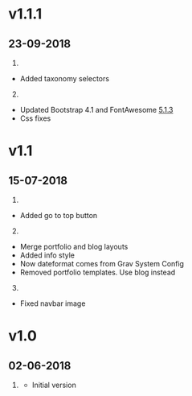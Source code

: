 # v1.1.1
## 23-09-2018

1. [](#new)
  * Added taxonomy selectors
2. [](#improved)
  * Updated Bootstrap 4.1 and FontAwesome [5.1.3](https://github.com/FortAwesome/Font-Awesome/releases/tag/5.3.1)
  * Css fixes

# v1.1
## 15-07-2018

1. [](#new)
  * Added go to top button
2. [](#improved)
  * Merge portfolio and blog layouts
  * Added info style
  * Now dateformat comes from Grav System Config
  * Removed portfolio templates. Use blog instead
3. [](#bugfix)
  * Fixed navbar image

# v1.0
##  02-06-2018

1. [](#new)
    * Initial version
